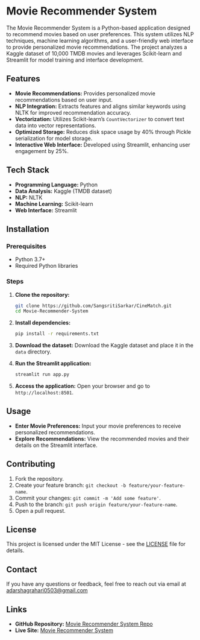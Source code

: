 # Movie Recommender System

The Movie Recommender System is a Python-based application designed to recommend movies based on user preferences. This system utilizes NLP techniques, machine learning algorithms, and a user-friendly web interface to provide personalized movie recommendations. The project analyzes a Kaggle dataset of 10,000 TMDB movies and leverages Scikit-learn and Streamlit for model training and interface development.

## Features

- **Movie Recommendations:** Provides personalized movie recommendations based on user input.
- **NLP Integration:** Extracts features and aligns similar keywords using NLTK for improved recommendation accuracy.
- **Vectorization:** Utilizes Scikit-learn’s `CountVectorizer` to convert text data into vector representations.
- **Optimized Storage:** Reduces disk space usage by 40% through Pickle serialization for model storage.
- **Interactive Web Interface:** Developed using Streamlit, enhancing user engagement by 25%.

## Tech Stack

- **Programming Language:** Python
- **Data Analysis:** Kaggle (TMDB dataset)
- **NLP:** NLTK
- **Machine Learning:** Scikit-learn
- **Web Interface:** Streamlit

## Installation

### Prerequisites

- Python 3.7+
- Required Python libraries

### Steps

1. **Clone the repository:**
    ```bash
    git clone https://github.com/SangsritiSarkar/CineMatch.git
    cd Movie-Recommender-System
    ```

2. **Install dependencies:**
    ```bash
    pip install -r requirements.txt
    ```

3. **Download the dataset:**
    Download the Kaggle dataset and place it in the `data` directory.

4. **Run the Streamlit application:**
    ```bash
    streamlit run app.py
    ```

5. **Access the application:**
    Open your browser and go to `http://localhost:8501`.

## Usage

- **Enter Movie Preferences:** Input your movie preferences to receive personalized recommendations.
- **Explore Recommendations:** View the recommended movies and their details on the Streamlit interface.

## Contributing

1. Fork the repository.
2. Create your feature branch: `git checkout -b feature/your-feature-name`.
3. Commit your changes: `git commit -m 'Add some feature'`.
4. Push to the branch: `git push origin feature/your-feature-name`.
5. Open a pull request.

## License

This project is licensed under the MIT License - see the [LICENSE](LICENSE) file for details.

## Contact

If you have any questions or feedback, feel free to reach out via email at adarshagrahari0503@gmail.com

## Links

- **GitHub Repository:** [Movie Recommender System Repo](https://github.com/SangsritiSarkar/CineMatch)
- **Live Site:** [Movie Recommender System](https://movie-recommender-cinematch.streamlit.app/)

